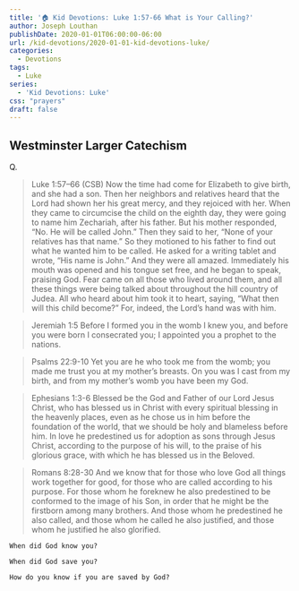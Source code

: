 ```yaml
---
title: '🏠 Kid Devotions: Luke 1:57-66 What is Your Calling?'
author: Joseph Louthan
publishDate: 2020-01-01T06:00:00-06:00
url: /kid-devotions/2020-01-01-kid-devotions-luke/
categories:
  - Devotions
tags:
  - Luke
series:
  - 'Kid Devotions: Luke'
css: "prayers"
draft: false
---
```


## Westminster Larger Catechism

Q.

>Luke 1:57–66 (CSB) Now the time had come for Elizabeth to give birth, and she had a son.  Then her neighbors and relatives heard that the Lord had shown her his great mercy, and they rejoiced with her.  When they came to circumcise the child on the eighth day, they were going to name him Zechariah, after his father.  But his mother responded, “No. He will be called John.”  Then they said to her, “None of your relatives has that name.”  So they motioned to his father to find out what he wanted him to be called.  He asked for a writing tablet and wrote, “His name is John.” And they were all amazed.  Immediately his mouth was opened and his tongue set free, and he began to speak, praising God.  Fear came on all those who lived around them, and all these things were being talked about throughout the hill country of Judea.  All who heard about him took it to heart, saying, “What then will this child become?” For, indeed, the Lord’s hand was with him.

>Jeremiah 1:5  Before I formed you in the womb I knew you, and before you were born I consecrated you; I appointed you a prophet to the nations.

>Psalms 22:9-10  Yet you are he who took me from the womb; you made me trust you at my mother’s breasts.  On you was I cast from my birth, and from my mother’s womb you have been my God.

>Ephesians 1:3-6 Blessed be the God and Father of our Lord Jesus Christ, who has blessed us in Christ with every spiritual blessing in the heavenly places,  even as he chose us in him before the foundation of the world, that we should be holy and blameless before him. In love  he predestined us for adoption as sons through Jesus Christ, according to the purpose of his will,  to the praise of his glorious grace, with which he has blessed us in the Beloved.

>Romans 8:28-30 And we know that for those who love God all things work together for good, for those who are called according to his purpose.  For those whom he foreknew he also predestined to be conformed to the image of his Son, in order that he might be the firstborn among many brothers.  And those whom he predestined he also called, and those whom he called he also justified, and those whom he justified he also glorified.

```text
When did God know you?

When did God save you?

How do you know if you are saved by God?
```